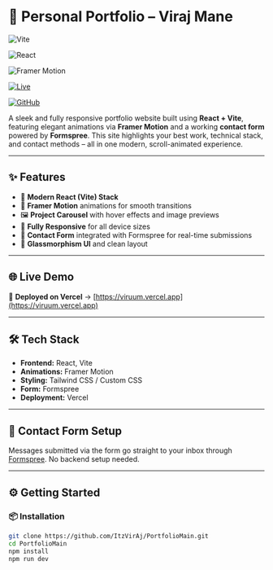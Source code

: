 # 🚀 Personal Portfolio – Viraj Mane

![Vite](https://img.shields.io/badge/Vite-%23646CFF.svg?logo=vite&logoColor=white)

![React](https://img.shields.io/badge/React-20232A?logo=react&logoColor=61DAFB)


![Framer Motion](https://img.shields.io/badge/Framer--Motion-%23e535ab?logo=framer&logoColor=white)

[![Live](https://img.shields.io/badge/Live%20Site-vercel-brightgreen?logo=vercel)](https://viruum.vercel.app/)

[![GitHub](https://img.shields.io/github/stars/ItzVirAj/PortfolioMain?style=social)](https://github.com/ItzVirAj/PortfolioMain)

A sleek and fully responsive portfolio website built using **React + Vite**, featuring elegant animations via **Framer Motion** and a working **contact form** powered by **Formspree**. This site highlights your best work, technical stack, and contact methods – all in one modern, scroll-animated experience.

---

## ✨ Features

- 🎯 **Modern React (Vite) Stack**
- 💫 **Framer Motion** animations for smooth transitions
- 🖼️ **Project Carousel** with hover effects and image previews
- 📱 **Fully Responsive** for all device sizes
- 💌 **Contact Form** integrated with Formspree for real-time submissions
- 🎨 **Glassmorphism UI** and clean layout

---

## 🌐 Live Demo

🔗 **Deployed on Vercel** → [https://viruum.vercel.app](https://viruum.vercel.app)

---

## 🛠 Tech Stack

- **Frontend:** React, Vite
- **Animations:** Framer Motion
- **Styling:** Tailwind CSS / Custom CSS
- **Form:** Formspree
- **Deployment:** Vercel

---

## 📩 Contact Form Setup

Messages submitted via the form go straight to your inbox through [Formspree](https://formspree.io). No backend setup needed.

---

## ⚙️ Getting Started

### 📦 Installation

```bash
git clone https://github.com/ItzVirAj/PortfolioMain.git
cd PortfolioMain
npm install
npm run dev
